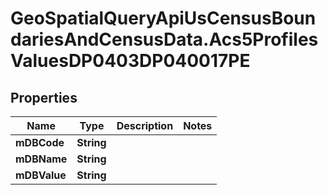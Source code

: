 # GeoSpatialQueryApiUsCensusBoundariesAndCensusData.Acs5ProfilesValuesDP0403DP040017PE

## Properties

Name | Type | Description | Notes
------------ | ------------- | ------------- | -------------
**mDBCode** | **String** |  | 
**mDBName** | **String** |  | 
**mDBValue** | **String** |  | 



